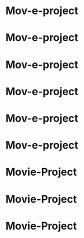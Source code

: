 # Mov-e-project
# Mov-e-project
# Mov-e-project
# Mov-e-project
# Mov-e-project
# Mov-e-project
# Movie-Project
# Movie-Project
# Movie-Project
